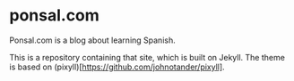 # ponsal.com

Ponsal.com is a blog about learning Spanish.

This is a repository containing that site, which is built on Jekyll. The theme is based on (pixyll)[https://github.com/johnotander/pixyll].